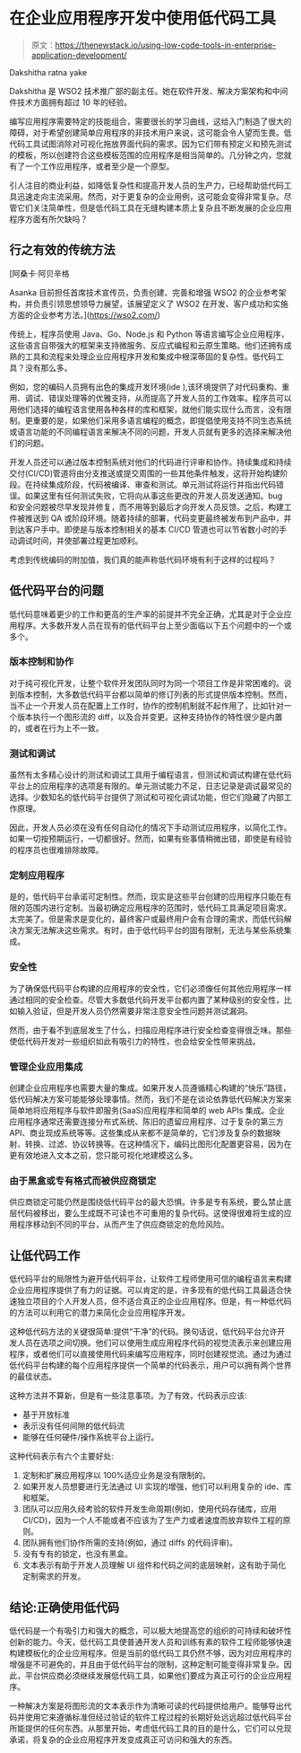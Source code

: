 # 在企业应用程序开发中使用低代码工具

> 原文：<https://thenewstack.io/using-low-code-tools-in-enterprise-application-development/>

Dakshitha ratna yake

Dakshitha 是 WSO2 技术推广部的副主任。她在软件开发、解决方案架构和中间件技术方面拥有超过 10 年的经验。

编写应用程序需要特定的技能组合，需要很长的学习曲线，这给入门制造了很大的障碍，对于希望创建简单应用程序的非技术用户来说，这可能会令人望而生畏。低代码工具试图消除对可视化拖放界面代码的需求。因为它们带有预定义和预先测试的模板，所以创建符合这些模板范围的应用程序是相当简单的。几分钟之内，您就有了一个工作应用程序，或者至少是一个原型。

引人注目的商业利益，如降低复杂性和提高开发人员的生产力，已经帮助低代码工具迅速走向主流采用。然而，对于更复杂的企业用例，这可能会变得非常复杂。尽管它们关注简单性，但是低代码工具在无缝构建本质上复杂且不断发展的企业应用程序方面有所欠缺吗？

## 行之有效的传统方法

 [阿桑卡·阿贝辛格

Asanka 目前担任首席技术宣传员，负责创建、完善和增强 WSO2 的企业参考架构，并负责引领思想领导力展望，该展望定义了 WSO2 在开发、客户成功和实施方面的企业参考方法。](https://wso2.com/) 

传统上，程序员使用 Java、Go、Node.js 和 Python 等语言编写企业应用程序，这些语言自带强大的框架来支持微服务、反应式编程和云原生策略。他们还拥有成熟的工具和流程来处理企业应用程序开发和集成中根深蒂固的复杂性。低代码工具？没有那么多。

例如，您的编码人员拥有出色的集成开发环境(ide ),该环境提供了对代码重构、重用、调试、错误处理等的优雅支持，从而提高了开发人员的工作效率。程序员可以用他们选择的编程语言使用各种各样的库和框架，就他们能实现什么而言，没有限制。更重要的是，如果他们采用多语言编程的概念，即提倡使用支持不同生态系统或语言功能的不同编程语言来解决不同的问题，开发人员就有更多的选择来解决他们的问题。

开发人员还可以通过版本控制系统对他们的代码进行评审和协作。持续集成和持续交付(CI/CD)管道将由分支推送或提交周围的一些其他条件触发，这将开始构建阶段。在持续集成阶段，代码被编译、审查和测试。单元测试将运行并指出代码错误。如果这里有任何测试失败，它将向从事这些更改的开发人员发送通知。bug 和安全问题被尽早发现并修复，而不用等到最后才向开发人员反馈。之后，构建工件被推送到 QA 或阶段环境。随着持续的部署，代码变更最终被发布到产品中，并到达客户手中。即使是与版本控制相关的基本 CI/CD 管道也可以节省数小时的手动调试时间，并使部署过程更加顺利。

考虑到传统编码的附加值，我们真的能声称低代码环境有利于这样的过程吗？

## 低代码平台的问题

低代码意味着更少的工作和更高的生产率的前提并不完全正确，尤其是对于企业应用程序。大多数开发人员在现有的低代码平台上至少面临以下五个问题中的一个或多个。

### 版本控制和协作

对于纯可视化开发，让整个软件开发团队同时为同一个项目工作是非常困难的。说到版本控制，大多数低代码平台都以简单的修订列表的形式提供版本控制。然而，当不止一个开发人员在配置上工作时，协作的控制机制就不起作用了，比如针对一个版本执行一个图形流的 diff，以及合并变更。这种支持协作的特性很少是内置的，或者在行为上不一致。

### 测试和调试

虽然有太多精心设计的测试和调试工具用于编程语言，但测试和调试构建在低代码平台上的应用程序的选项是有限的。单元测试能力不足，日志记录是调试最常见的选择。少数知名的低代码平台提供了测试和可视化调试功能，但它们隐藏了内部工作原理。

因此，开发人员必须在没有任何自动化的情况下手动测试应用程序，以简化工作。如果一切按预期运行，一切都很好。然而，如果有些事情稍微出错，即使是有经验的程序员也很难排除故障。

### 定制应用程序

是的，低代码平台承诺可定制性。然而，现实是这些平台创建的应用程序只能在有限的范围内进行定制。当最初确定应用程序的范围时，低代码工具满足项目需求。太完美了。但是需求是变化的，最终客户或最终用户会有合理的需求，而低代码解决方案无法解决这些需求。有时，由于低代码平台的固有限制，无法与某些系统集成。

### 安全性

为了确保低代码平台构建的应用程序的安全性，它们必须像任何其他应用程序一样通过相同的安全检查。尽管大多数低代码开发平台都内置了某种级别的安全性，比如输入验证，但是开发人员仍然需要非常注意安全性问题并测试漏洞。

然而，由于看不到底层发生了什么，扫描应用程序进行安全检查变得很乏味。那些使低代码开发对一些组织如此有吸引力的特性，也会给安全性带来挑战。

### 管理企业应用集成

创建企业应用程序也需要大量的集成。如果开发人员遵循精心构建的“快乐”路径，低代码解决方案可能能够处理事情。然而，我们不是在谈论依靠低代码解决方案来简单地将应用程序与软件即服务(SaaS)应用程序和简单的 web APIs 集成。企业应用程序通常还需要连接分布式系统、陈旧的遗留应用程序、过于复杂的第三方 API、商业现成系统等等。这些集成从来都不是简单的，它们涉及复杂的数据映射、转换、过滤、协议转换等。在这种情况下，编码比图形化配置更容易，因为在更有效地进入文本之前，您只能可视化地建模这么多。

### 由于黑盒或专有格式而被供应商锁定

供应商锁定可能仍然是围绕低代码平台的最大恐惧。许多是专有系统，要么禁止底层代码被移出，要么生成既不可读也不可重用的复杂代码。这使得很难将生成的应用程序移动到不同的平台，从而产生了供应商锁定的危险风险。

## 让低代码工作

低代码平台的局限性为避开低代码平台，让软件工程师使用可信的编程语言来构建企业应用程序提供了有力的证据。可以肯定的是，许多现有的低代码工具最适合快速独立项目的个人开发人员，但不适合真正的企业应用程序。但是，有一种低代码的方法可以利用它的潜力来简化企业应用程序开发。

这种低代码方法的关键很简单:提供“干净”的代码。换句话说，低代码平台允许开发人员在选项之间切换。他们可以使用生成应用程序代码的视觉流表示来创建应用程序，或者他们可以直接使用代码来编写应用程序，同时创建视觉流。通过为通过低代码平台构建的每个应用程序提供一个简单的代码表示，用户可以拥有两个世界的最佳状态。

这种方法并不算新，但是有一些注意事项。为了有效，代码表示应该:

*   基于开放标准
*   表示没有任何间隙的低代码流
*   能够在任何硬件/操作系统平台上运行。

这种代码表示有六个主要好处:

1.  定制和扩展应用程序以 100%适应业务是没有限制的。
2.  如果开发人员想要进行无法通过 UI 实现的增强，他们可以利用复杂的 ide、库和框架。
3.  团队可以应用久经考验的软件开发生命周期(例如，使用代码存储库，应用 CI/CD)，因为一个人不能或者不应该为了生产力或者速度而放弃软件工程的原则。
4.  团队拥有他们协作所需的支持(例如，通过 diffs 的代码评审)。
5.  没有专有的锁定，也没有黑盒。
6.  文本表示有助于开发人员理解 UI 组件和代码之间的底层映射，这有助于简化定制需求的开发。

## 结论:正确使用低代码

低代码是一个有吸引力和强大的概念，可以极大地提高您的组织的可持续和破坏性创新的能力。今天，低代码工具使普通开发人员和训练有素的软件工程师能够快速构建模板化的企业应用程序。但是当前的低代码工具仍然不够，因为对应用程序的增强是不可避免的，并且由于低代码平台的限制，这种定制可能变得非常复杂。因此，平台供应商必须继续发展低代码工具，如果他们要成为真正可行的企业应用程序。

一种解决方案是将图形流的文本表示作为清晰可读的代码提供给用户。能够导出代码并使用它来遵循标准但经过验证的软件工程过程的长期好处远远超过低代码平台所能提供的任何东西。从那里开始，考虑低代码工具的目的是什么，它们可以兑现承诺，将复杂的企业应用程序开发变成真正可访问和强大的东西。

<svg xmlns:xlink="http://www.w3.org/1999/xlink" viewBox="0 0 68 31" version="1.1"><title>Group</title> <desc>Created with Sketch.</desc></svg>